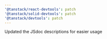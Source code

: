 ```yaml
---
'@tanstack/react-devtools': patch
'@tanstack/solid-devtools': patch
'@tanstack/devtools': patch
---
```


Updated the JSdoc descriptions for easier usage

